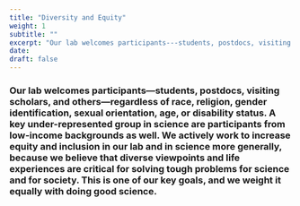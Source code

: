 ```yaml
---
title: "Diversity and Equity" 
weight: 1
subtitle: ""
excerpt: "Our lab welcomes participants---students, postdocs, visiting scholars, and others---regardless of race, religion, gender identification, sexual orientation, age, or disability status. We actively work to increase equity and inclusion in our lab and in science more generally, because we believe that diverse viewpoints and life experiences are critical for solving tough problems for science and for society. This is one of our lab's key goals. We extend this view to many groups who have been under-represented in the sciences, including but not limited to veterans and participants from low-income backgrounds."
date:
draft: false
---
```

### Our lab welcomes participants—students, postdocs, visiting scholars, and others—regardless of race, religion, gender identification, sexual orientation, age, or disability status. A key under-represented group in science are participants from low-income backgrounds as well. We actively work to increase equity and inclusion in our lab and in science more generally, because we believe that diverse viewpoints and life experiences are critical for solving tough problems for science and for society. This is one of our key goals, and we weight it equally with doing good science.

